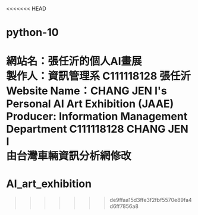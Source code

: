<<<<<<< HEAD
# python-10
網站名：張任沂的個人AI畫展<br>
製作人：資訊管理系 C111118128 張任沂<br>
Website Name：CHANG JEN I's Personal AI Art Exhibition (JAAE)<br>
Producer: Information Management Department C111118128 CHANG JEN I<br>
由台灣車輛資訊分析網修改<br>
=======
# AI_art_exhibition
>>>>>>> de9ffaa15d3ffe3f2fbf5570e89fa4d6ff7856a8
